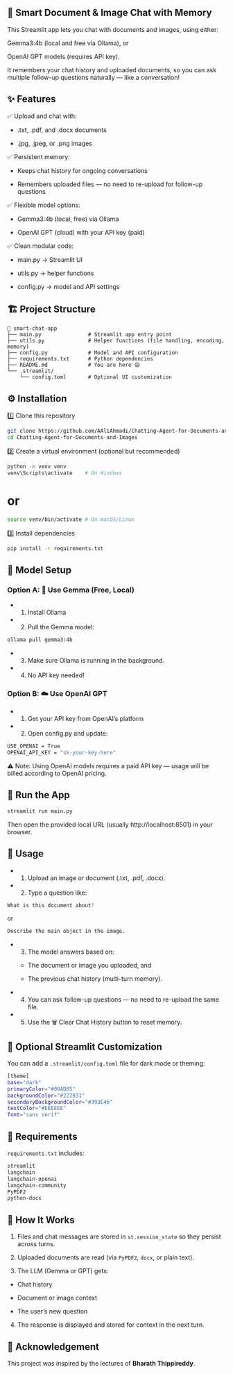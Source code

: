 ## 🧠 Smart Document & Image Chat with Memory

This Streamlit app lets you chat with documents and images, using either:

Gemma3:4b (local and free via Ollama), or

OpenAI GPT models (requires API key).

It remembers your chat history and uploaded documents, so you can ask multiple follow-up questions naturally — like a conversation!

## ✨ Features

✅ Upload and chat with:

- .txt, .pdf, and .docx documents

- .jpg, .jpeg, or .png images

✅ Persistent memory:

- Keeps chat history for ongoing conversations

- Remembers uploaded files — no need to re-upload for follow-up questions

✅ Flexible model options:

- Gemma3:4b (local, free) via Ollama

- OpenAI GPT (cloud) with your API key (paid)

✅ Clean modular code:

- main.py → Streamlit UI

- utils.py → helper functions

- config.py → model and API settings

## 🏗️ Project Structure
```
📂 smart-chat-app
├── main.py               # Streamlit app entry point
├── utils.py              # Helper functions (file handling, encoding, memory)
├── config.py             # Model and API configuration
├── requirements.txt      # Python dependencies
├── README.md             # You are here 😄
└── .streamlit/
    └── config.toml       # Optional UI customization
```

## ⚙️ Installation
1️⃣ Clone this repository
```bash
git clone https://github.com/AAliAhmadi/Chatting-Agent-for-Documents-and-Images.git
cd Chatting-Agent-for-Documents-and-Images
```

2️⃣ Create a virtual environment (optional but recommended)
```bash
python -m venv venv
venv\Scripts\activate    # On Windows
```
# or
```bash
source venv/bin/activate # On macOS/Linux
```

3️⃣ Install dependencies
```bash
pip install -r requirements.txt
```

## 🔑 Model Setup
### Option A: 🧠 Use Gemma (Free, Local)

- 1. Install Ollama


- 2. Pull the Gemma model:

```bash
ollama pull gemma3:4b
```

- 3. Make sure Ollama is running in the background.

- 4. No API key needed!

### Option B: ☁️ Use OpenAI GPT

- 1. Get your API key from OpenAI’s platform

- 2. Open config.py and update:
```bash
USE_OPENAI = True
OPENAI_API_KEY = "sk-your-key-here"
```

⚠️ Note: Using OpenAI models requires a paid API key — usage will be billed according to OpenAI pricing.

## 🚀 Run the App
```bash
streamlit run main.py
```

Then open the provided local URL (usually http://localhost:8501) in your browser.

## 💬 Usage

- 1. Upload an image or document (.txt, .pdf, .docx).

- 2. Type a question like:
```bash
What is this document about?
```

or
```bash
Describe the main object in the image.
```

- 3. The model answers based on:

  - The document or image you uploaded, and

  - The previous chat history (multi-turn memory).

- 4. You can ask follow-up questions — no need to re-upload the same file.

- 5. Use the 🗑️ Clear Chat History button to reset memory.

## 🎨 Optional Streamlit Customization

You can add a ```.streamlit/config.toml``` file for dark mode or theming:
```bash
[theme]
base="dark"
primaryColor="#00ADB5"
backgroundColor="#222831"
secondaryBackgroundColor="#393E46"
textColor="#EEEEEE"
font="sans serif"
```

## 🧩 Requirements

```requirements.txt``` includes:

```bash
streamlit
langchain
langchain-openai
langchain-community
PyPDF2
python-docx
```

## 🧠 How It Works

1. Files and chat messages are stored in ```st.session_state``` so they persist across turns.

2. Uploaded documents are read (via ```PyPDF2```, ```docx```, or plain text).

3. The LLM (Gemma or GPT) gets:

- Chat history

- Document or image context

- The user’s new question

4. The response is displayed and stored for context in the next turn.


## 🙏 Acknowledgement
This project was inspired by the lectures of **Bharath Thippireddy**.
